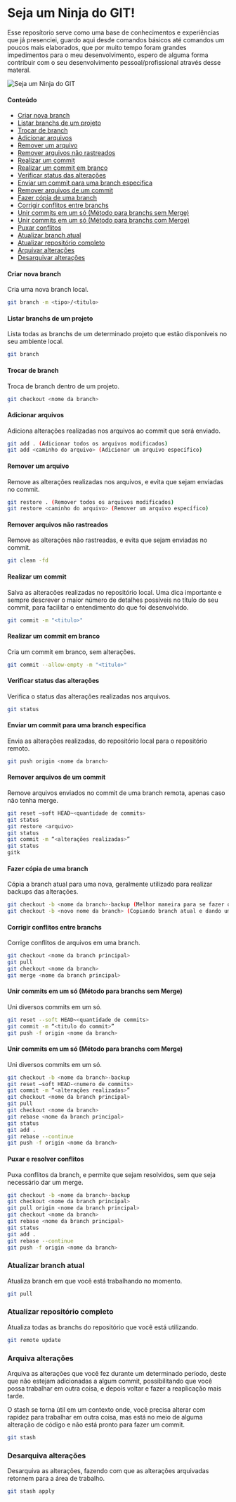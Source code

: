 # Seja um Ninja do GIT!

Esse reposítorio serve como uma base de conhecimentos e experiências que já presenciei, guardo aqui desde comandos básicos até comandos um poucos mais elaborados, que por muito tempo foram grandes impedimentos para o meu desenvolvimento, espero de alguma forma contribuir com o seu desenvolvimento pessoal/profissional através desse materal.

![Seja um Ninja do GIT](https://blog.da2k.com.br/uploads/2015/07/banner-git-e-github-ninja.jpg)

#### Conteúdo
- [Criar nova branch](#criar-nova-branch)
- [Listar branchs de um projeto](#listar-branchs-de-um-projeto)
- [Trocar de branch](#trocar-de-branch)
- [Adicionar arquivos](#adicionar-arquivos)
- [Remover um arquivo](#remover-um-arquivo)
- [Remover arquivos não rastreados](#remover-arquivos-nao-rastreados)
- [Realizar um commit](#realizar-um-commit)
- [Realizar um commit em branco](#realizar-um-commit-em-branco)
- [Verificar status das alterações](#verificar-status-das-alteracoes)
- [Enviar um commit para uma branch especifica](#enviar-um-commit-para-uma-branch-especifica)
- [Remover arquivos de um commit](#remover-arquivos-de-um-commit)
- [Fazer cópia de uma branch](#fazer-copia-de-uma-branch)
- [Corrigir conflitos entre branchs](#corrigir-conflitos-entre-branchs)
- [Unir commits em um só (Método para branchs sem Merge)](#criar-nova-branch)
- [Unir commits em um só (Método para branchs com Merge)](#criar-nova-branch)
- [Puxar conflitos](#puxar-conflitos)
- [Atualizar branch atual](#atualizar-branch-atual)
- [Atualizar repositório completo](#atualizar-repositório-completo)
- [Arquivar alterações](#arquivar-alterações)
- [Desarquivar alterações](#desarquivar-alterações)

#### Criar nova branch
Cria uma nova branch local.
```sh
git branch -m <tipo>/<titulo>
```

#### Listar branchs de um projeto
Lista todas as branchs de um determinado projeto que estão disponíveis no seu ambiente local.
```sh
git branch
```

#### Trocar de branch
Troca de branch dentro de um projeto.
```sh
git checkout <nome da branch>
```

#### Adicionar arquivos
Adiciona alterações realizadas nos arquivos ao commit que será enviado.
```sh
git add . (Adicionar todos os arquivos modificados)
git add <caminho do arquivo> (Adicionar um arquivo específico)
```

#### Remover um arquivo
Remove as alterações realizadas nos arquivos, e evita que sejam enviadas no commit.
```sh
git restore . (Remover todos os arquivos modificados)
git restore <caminho do arquivo> (Remover um arquivo específico)
```

#### Remover arquivos não rastreados
Remove as alterações não rastreadas, e evita que sejam enviadas no commit.
```sh
git clean -fd
```

#### Realizar um commit
Salva as alteracões realizadas no repositório local. Uma dica importante e sempre descrever o maior número de detalhes possíveis no título do seu commit, para facilitar o entendimento do que foi desenvolvido.
```sh
git commit -m "<titulo>"
```

#### Realizar um commit em branco
Cria um commit em branco, sem alterações.
```sh
git commit --allow-empty -m "<titulo>"
```
#### Verificar status das alterações
Verifica o status das alterações realizadas nos arquivos.
```sh
git status
```

#### Enviar um commit para uma branch especifica
Envia as alterações realizadas, do repositório local para o repositório remoto.
```sh
git push origin <nome da branch>
```

#### Remover arquivos de um commit
Remove arquivos enviados no commit de uma branch remota, apenas caso não tenha merge.
```sh
git reset —soft HEAD~<quantidade de commits>
git status
git restore <arquivo>
git status
git commit -m “<alterações realizadas>”
git status
gitk
```

#### Fazer cópia de uma branch
Cópia a branch atual para uma nova, geralmente utilizado para realizar backups das alterações.
```sh
git checkout -b <nome da branch>-backup (Melhor maneira para se fazer o backup de uma branch e manter sua referência)
git checkout -b <novo nome da branch> (Copiando branch atual e dando um novo nome para ela)
```

#### Corrigir conflitos entre branchs
Corrige conflitos de arquivos em uma branch.
```sh
git checkout <nome da branch principal>
git pull
git checkout <nome da branch>
git merge <nome da branch principal>
```

#### Unir commits em um só (Método para branchs sem Merge)
Uni diversos commits em um só.
```sh
git reset --soft HEAD~<quantidade de commits>
git commit -m “<titulo do commit>”
git push -f origin <nome da branch>
```

#### Unir commits em um só (Método para branchs com Merge)
Uni diversos commits em um só.
```sh
git checkout -b <nome da branch>-backup
git reset —soft HEAD-<numero de commits>
git commit -m “<alterações realizadas>”
git checkout <nome da branch principal>
git pull
git checkout <nome da branch>
git rebase <nome da branch principal>
git status
git add .
git rebase --continue
git push -f origin <nome da branch>
```

#### Puxar e resolver conflitos
Puxa conflitos da branch, e permite que sejam resolvidos, sem que seja necessário dar um merge.
```sh
git checkout -b <nome da branch>-backup
git checkout <nome da branch principal>
git pull origin <nome da branch principal>
git checkout <nome da branch>
git rebase <nome da branch principal>
git status
git add .
git rebase --continue
git push -f origin <nome da branch>
```

### Atualizar branch atual
Atualiza branch em que você está trabalhando no momento.
```sh
git pull
```

### Atualizar repositório completo
Atualiza todas as branchs do repositório que você está utilizando.
```sh
git remote update
```

### Arquiva alterações
Arquiva as alterações que você fez durante um determinado período, deste que não estejam adicionadas a algum commit, possibilitando que você possa trabalhar em outra coisa, e depois voltar e fazer a reaplicação mais tarde.

O stash se torna útil em um contexto onde, você precisa alterar com rapidez para trabalhar em outra coisa, mas está no meio de alguma alteração de código e não está pronto para fazer um commit.
```sh
git stash
```

### Desarquiva alterações
Desarquiva as alterações, fazendo com que as alterações arquivadas retornem para a área de trabalho.
```sh
git stash apply
```

